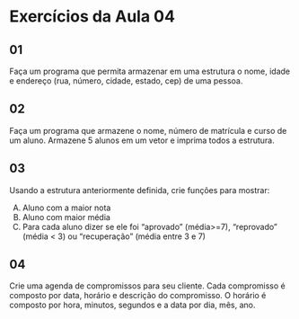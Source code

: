 # Exercícios da Aula 04

## 01

Faça um programa que permita armazenar em uma estrutura o nome, idade e endereço (rua, número, cidade, estado, cep) de uma pessoa.

## 02

Faça um programa que armazene o nome, número de matrícula e curso de um aluno. Armazene 5 alunos em um vetor e imprima todos a estrutura.

## 03

Usando a estrutura anteriormente definida, crie funções para mostrar:

<ol type="A">
	<li>Aluno com a maior nota</li>
	<li>Aluno com maior média</li>
	<li>Para cada aluno dizer se ele foi “aprovado” (média>=7), “reprovado” (média < 3) ou “recuperação” (média entre 3 e 7)</li>
</ol>

## 04

Crie uma agenda de compromissos para seu cliente. Cada compromisso é composto por data, horário e descrição do compromisso. O horário é composto por hora, minutos, segundos e a data por dia, mês, ano.